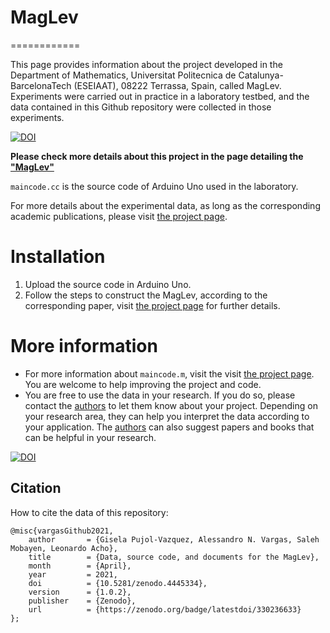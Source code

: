 # MagLev
============

This page provides information about the project developed in the Department of Mathematics, Universitat Politecnica de Catalunya-BarcelonaTech (ESEIAAT), 08222 Terrassa, Spain, called MagLev. Experiments were carried out in practice in a laboratory testbed, and the data contained in this Github repository were collected in those experiments. 

[![DOI](https://zenodo.org/badge/330236633.svg)](https://zenodo.org/badge/latestdoi/330236633)

**Please check more details about this project in the page detailing the ["MagLev"](http://www.anvargas.com/blog/)**


`maincode.cc` is the source code of Arduino Uno used in the laboratory.

For more details about the experimental data, as long as the corresponding academic publications, please visit [the project page](http://www.anvargas.com/blog).


Installation
============

1. Upload the source code in Arduino Uno.
2. Follow the steps to construct the MagLev, according to the corresponding paper, visit [the project page](http://www.anvargas.com/blog) for further details.


More information
================

* For more information about `maincode.m`, visit the visit [the project page](http://www.anvargas.com/blog). You are welcome to help improving the project and code.
* You are free to use the data in your research. If you do so, please contact the [authors](http://www.anvargas.com/blog) to let them know about your project. Depending on your research area, they can help you interpret the data according to your application. The [authors](http://www.anvargas.com/blog) can also suggest papers and books that can be helpful in your research.

[![DOI](https://zenodo.org/badge/330236633.svg)](https://zenodo.org/badge/latestdoi/330236633)

Citation
------
How to cite the data of this repository:

```
@misc{vargasGithub2021,
    author       = {Gisela Pujol-Vazquez, Alessandro N. Vargas, Saleh Mobayen, Leonardo Acho},
    title        = {Data, source code, and documents for the MagLev},
    month        = {April},
    year         = 2021,
    doi          = {10.5281/zenodo.4445334},
    version      = {1.0.2},
    publisher    = {Zenodo},
    url          = {https://zenodo.org/badge/latestdoi/330236633}
};
```



